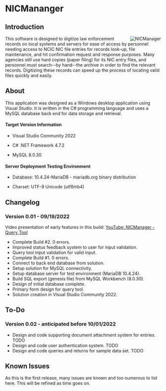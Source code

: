 # NICMananger

## Introduction
<img align="right" src="https://raw.githubusercontent.com/exteran/nicmanager/main/img/nicmanager_queryform.jpg" alt="NICManager">This software is designed to digitize law enforcement records on local systems and servers for ease of access by personnel needing access to NCIC NIC file entries for records look-up, file maintenance, and hit confirmation request and response purposes. Many agencies still use hard copies (paper filing) for its NIC entry files, and personnel must search--by hand--the archive in order to find the relevant records. Digitizing these records can speed up the process of locating valid files quickly and easily.

## About

This application was designed as a Windows desktop application using Visual Studio. It is written in the C# programming language and uses a MySQL database back end for data storage and retrieval.

#### Target Version Information

- Visual Studio Community 2022

- C# .NET Framework 4.7.2

- MySQL 8.0.30

#### Server Deployment Testing Environment

- Database: 10.4.24-MariaDB - mariadb.org binary distribution

- Charset: UTF-8 Unicode (utf8mb4)

## Changelog

### Version 0.01 - 09/19/2022

Video presentation of early features in this build: [YouTube: NICManager - Query Tool](https://youtu.be/TfylPKEYULI)

- Complete Build #2. 0 errors.
- Improved status feedback system to user for input validation.
- Query tool input validation for valid input.
- Complete Build #1. 0 errors.
- Connect to back end database from solution.
- Setup solution for MySQL connectivity.
- Setup database server for test environment (MariaDB 10.4.24).
- Build SQL export (genesis file) from MySQL Workbench (8.0.30).
- Design of initial database complete.
- Primary form design for query tool.
- Solution creation in Visual Studio Community 2022.

## To-Do

### Version 0.02 - anticipated before 10/01/2022
- Design and code supporting document attachment system for entries. TODO
- Design and code user authentication system. TODO
- Design and code queries and returns for sample data set. TODO

## Known Issues
As this is the first release, many issues are known and too numerous to list here. This will be refined as time goes on.
